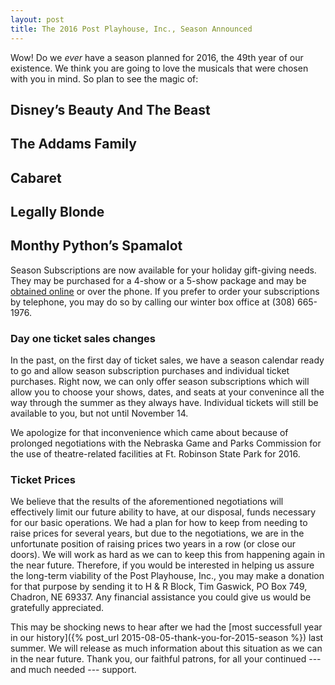 ```yaml
---
layout: post
title: The 2016 Post Playhouse, Inc., Season Announced
---
```


Wow! Do we *ever* have a season planned for 2016, the 49th year of our existence. We think you are going to love the musicals that were chosen with you in mind. So plan to see the magic of:

<h2 class="production-title-standalone">Disney’s Beauty And The Beast</h2>
<h2 class="production-title-standalone">The Addams Family</h2>
<h2 class="production-title-standalone">Cabaret</h2>
<h2 class="production-title-standalone">Legally Blonde</h2>
<h2 class="production-title-standalone">Monthy Python’s Spamalot</h2>

Season Subscriptions are now available for your holiday gift-giving needs. They may be purchased for a 4-show or a 5-show package and may be [obtained online](http://postplayhousetickets.com) or over the phone. If you prefer to order your subscriptions by telephone, you may do so by calling our winter box office at (308) 665-1976.

### Day one ticket sales changes

In the past, on the first day of ticket sales, we have a season calendar ready to go and allow season subscription purchases and individual ticket purchases. Right now, we can only offer season subscriptions which will allow you to choose your shows, dates, and seats at your convenince all the way through the summer as they always have. Individual tickets will still be available to you, but not until November 14.

We apologize for that inconvenience which came about because of prolonged negotiations with the Nebraska Game and Parks Commission for the use of theatre-related facilities at Ft. Robinson State Park for 2016.

### Ticket Prices

We believe that the results of the aforementioned negotiations will effectively limit our future ability to have, at our disposal, funds necessary for our basic operations. We had a plan for how to keep from needing to raise prices for several years, but due to the negotiations, we are in the unfortunate position of raising prices two years in a row (or close our doors). We will work as hard as we can to keep this from happening again in the near future. Therefore, if you would be interested in helping us assure the long-term viability of the Post Playhouse, Inc., you may make a donation for that purpose by sending it to H & R Block, Tim Gaswick, PO Box 749, Chadron, NE 69337. Any financial assistance you could give us would be gratefully appreciated. 

This may be shocking news to hear after we had the [most successfull year in our history]({% post_url 2015-08-05-thank-you-for-2015-season %}) last summer. We will release as much information about this situation as we can in the near future. Thank you, our faithful patrons, for all your continued --- and much needed --- support.
